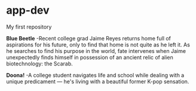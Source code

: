 # app-dev
My first repository

**Blue Beetle**
-Recent college grad Jaime Reyes returns home full of aspirations for his future, only to find that home is not quite as he left it. As he searches to find his purpose in the world, fate intervenes when Jaime unexpectedly finds himself in possession of an ancient relic of alien biotechnology: the Scarab.

**Doona!**
-A college student navigates life and school while dealing with a unique predicament — he's living with a beautiful former K-pop sensation.


